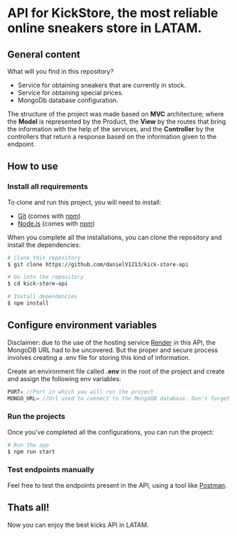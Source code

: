 # API for KickStore, the most reliable online sneakers store in LATAM.

## General content

What will you find in this repository?

- Service for obtaining sneakers that are currently in stock.
- Service for obtaining special prices.
- MongoDb database configuration.

The structure of the project was made based on **MVC** architecture; where the **Model** is represented by the Product, the **View** by the routes that bring the information with the help of the services, and the **Controller** by the controllers that return a response based on the information given to the endpoint.

## How to use

### Install all requirements

To clone and run this project, you will need to install:

- [Git](https://git-scm.com/) (comes with [npm](https://www.npmjs.com/))
- [Node.js](https://nodejs.org/en/download/) (comes with [npm](https://www.npmjs.com/))

When you complete all the installations, you can clone the repository and install the dependencies:

```bash
# Clone this repository
$ git clone https://github.com/danielV1213/kick-store-api

# Go into the repository
$ cd kick-store-api

# Install dependencies
$ npm install
```

## Configure environment variables

Disclaimer: due to the use of the hosting service [Render](https://render.com/) in this API, the MongoDB URL had to be uncovered. But the proper and secure process involves creating a .env file for storing this kind of information.

Create an environment file called **.env** in the root of the project and create and assign the following env variables:

```javascript
PORT= //Port in which you will run the project
MONGO_URL= //Url used to connect to the MongoDB database. Don't forget to add the user and password to access to the database.
```

### Run the projects

Once you've completed all the configurations, you can run the project:

```bash
# Run the app
$ npm run start
```

### Test endpoints manually

Feel free to test the endpoints present in the API, using a tool like [Postman](https://www.postman.com/downloads/).

## Thats all!

Now you can enjoy the best kicks API in LATAM.
